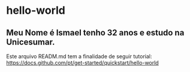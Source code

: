 # hello-world

## Meu Nome é Ismael tenho 32 anos e estudo na Unicesumar.

Este arquivo READM.md tem a finalidade de seguir tutorial: https://docs.github.com/pt/get-started/quickstart/hello-world
